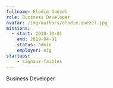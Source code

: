 ```yaml
---
fullname: Elodie Quézel
role: Business Developer
avatar: /img/authors/elodie.quezel.jpg
missions:
  - start: 2018-10-01
    end: 2019-04-01
    status: admin
    employer: eig
startups:
    - signaux-faibles
---
```


Business Developer
